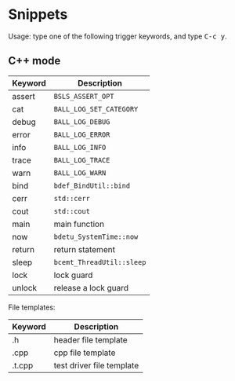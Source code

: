# Snippets

Usage: type one of the following trigger keywords, and type <kbd>C-c y</kbd>.

## C++ mode

Keyword         | Description
----------------|-----------------------------------------------------------
assert          | `BSLS_ASSERT_OPT`
cat             | `BALL_LOG_SET_CATEGORY`
debug           | `BALL_LOG_DEBUG`
error           | `BALL_LOG_ERROR`
info            | `BALL_LOG_INFO`
trace           | `BALL_LOG_TRACE`
warn            | `BALL_LOG_WARN`
bind            | `bdef_BindUtil::bind`
cerr            | `std::cerr`
cout            | `std::cout`
main            | main function
now             | `bdetu_SystemTime::now`
return          | return statement
sleep           | `bcemt_ThreadUtil::sleep`
lock            | lock guard
unlock          | release a lock guard

File templates:

Keyword         | Description
----------------|-----------------------------------------------------------
.h              | header file template
.cpp            | cpp file template
.t.cpp          | test driver file template
